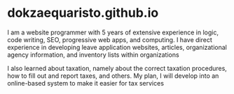 # dokzaequaristo.github.io

I am a website programmer with 5 years of extensive experience in logic, code writing, SEO, progressive web apps, and computing. I have direct experience in developing leave application websites, articles, organizational agency information, and inventory lists within organizations

I also learned about taxation, namely about the correct taxation procedures, how to fill out and report taxes, and others. My plan, I will develop into an online-based system to make it easier for tax services
